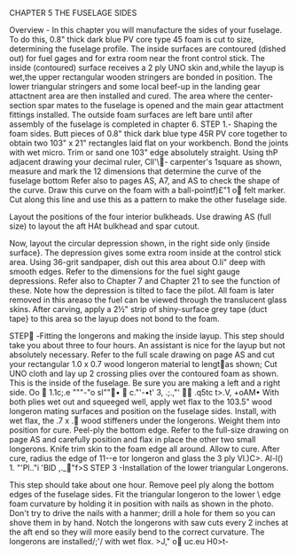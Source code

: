 CHAPTER 5 
THE FUSELAGE SIDES 

Overview - In this chapter you will manufacture the sides of your fuselage. To do this, 0.8" thick dark blue 
PV core type 45 foam is cut to size, determining the fuselage profile. 
The inside surfaces are contoured 
(dished out) for fuel gages and for extra room near the front control 
stick. The inside (contoured) surface receives a 2 ply UNO skin and,while 
the layup is wet,the upper rectangular wooden stringers are bonded in position. The lower triangular stringers and 
some local beef-up in the landing 
gear attactnent area are then installed and cured. The area where the center­section spar mates to the fuselage 
is opened and the main gear attactment fittings installed. The outside 
foam surfaces are left bare until 
after assembly of the fuselage is completed in chapter 6. 
STEP 1.- Shaping the foam sides. 
Butt pieces of 0.8" thick dark blue type 45R PV core together to obtain 
two 103" x 21" rectangles laid flat 
on your workbench. Bond the joints with wet micro. Trim or sand one 
103" edge absolutely straight. 
Using thP adjacent drawing your decimal ruler, Cll'\􀀌- carpenter's 1square as shown, measure and mark the 12 dimensions 
that determine the curve of the fuselage bottom Refer also to pages AS, A7, 
and AS to check the shape of the 
curve. Draw this curve on the foam with a ball-pointf)£"1 o􀀬 felt marker. Cut along this line and use this 
as a pattern to make the other fuselage side. 

Layout the positions of the four interior bulkheads. Use drawing AS (full size) to layout the aft HAt bulkhead and spar cutout. 

Now, layout the circular depression 
shown, in the right side only (inside surface}. The depression gives some extra room inside at the control 
stick area. Using 36-grit sandpaper, dish out this area about O.li" deep with smooth edges. 
Refer to the dimensions for the fuel sight gauge depressions. Refer also to Chapter 7 and Chapter 21 to see 
the function of these. Note how 
the depression is tilted to face 
the pilot. All foam is later removed in this areaso the fuel can be viewed through the translucent glass skins. After carving, apply a 2½" strip 
of shiny-surface grey tape (duct 
tape} to this area so the layup does not bond to the foam. 

STEP􀁫 -Fitting the longerons and making the 
inside layup. 
This step should take you about three to four 
hours. An assistant is nice for the layup but 
not absolutely necessary. Refer to the full­
scale drawing on page AS and cut your rectangular 
1.0 x 0.7 wood longeron material to lengt􀀃as 
shown; Cut UNO cloth and lay up 2 crossing plies 
over the contoured foam as shown. This is the 
inside of the fuselage. Be sure you are making 
a left and a right side. Oo 􀁲 1.1c;.e """-"o sl""􀁽• 􀁿 c."'-•t' 3, .;.,"' 􀂉􀂊 .q5tc t>.V, +oAM• 
With both plies wet out and squeeged well, apply 
wet flax to the 103.5" wood longeron mating surfaces and position on the fuselage sides. Install, 
with wet flax, the .7 x .􀂓 wood stiffeners under 
the longerons. Weight them into position for 
cure. Peel-ply the bottom edge. Refer to the 
full-size drawing on page AS and carefully position and flax in place the other two small longerons. 
Knife trim skin to the foam edge all around. 
Allow to cure. After cure, radius the edge of 11--e tor longeron and glass the 3 ply Vl.)C>. Al-l() 1. "'Pl.."i 'BID ,._􀂩\"f>S 
STEP 3 -Installation of the lower triangular 
Longerons. 

This step should take about one hour. Remove
peel ply along the bottom edges of the fuselage
sides. Fit the triangular longeron to the lower  \ edge foam curvature by holding it in position 
with nails as shown in the photo. Don't try 
to drive the nails with a hanmer; drill a hole 
for them so you can shove them in by hand. Notch 
the longerons with saw cuts every 2 inches at 
the aft end so they will more easily bend to
the correct curvature. The longerons are installed/;'\/ with wet flox. \>J," o􀀌 uc.eu H0>t-

